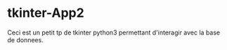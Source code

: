 # tkinter-App2

Ceci est un petit tp de tkinter python3 permettant d'interagir avec la base de donnees.
